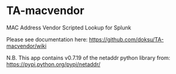 # TA-macvendor

MAC Address Vendor Scripted Lookup for Splunk

Please see documentation here: https://github.com/doksu/TA-macvendor/wiki

N.B. This app contains v0.7.19 of the netaddr python library from: https://pypi.python.org/pypi/netaddr/
